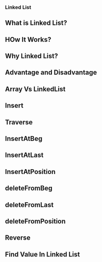 ### Linked List

## What is Linked List?

## HOw It Works?

## Why Linked List?

## Advantage and Disadvantage

## Array Vs LinkedList

## Insert

## Traverse

## InsertAtBeg

## InsertAtLast

## InsertAtPosition

## deleteFromBeg

## deleteFromLast

## deleteFromPosition

## Reverse

## Find Value In Linked List
